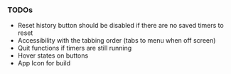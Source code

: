 ### TODOs

- Reset history  button should be disabled if there are no saved timers to reset
- Accessibility with the tabbing order (tabs to menu when off screen)
- Quit functions if timers are still running
- Hover states on buttons
- App Icon for build
